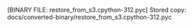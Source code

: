 [BINARY FILE: restore_from_s3.cpython-312.pyc]
Stored copy: docs/converted-binary/restore_from_s3.cpython-312.pyc

